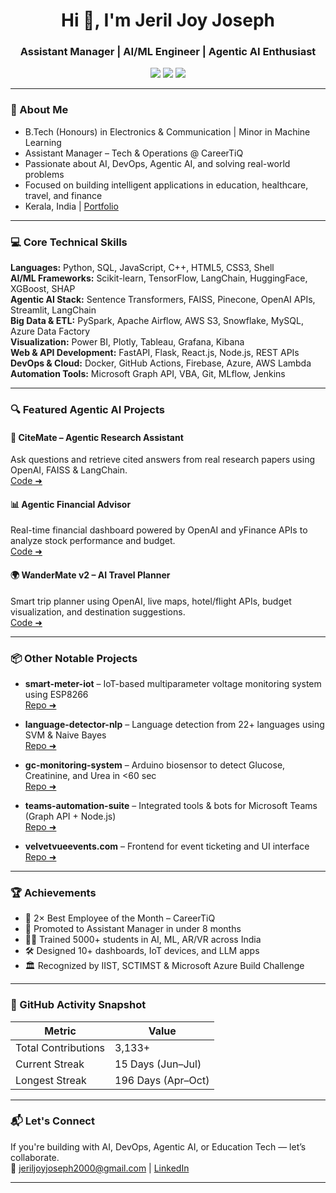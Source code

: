 <h1 align="center">Hi 👋, I'm Jeril Joy Joseph</h1>
<h3 align="center">Assistant Manager | AI/ML Engineer | Agentic AI Enthusiast</h3>

<p align="center">
  <a href="https://www.linkedin.com/in/jeril-joy-joseph/"><img src="https://img.shields.io/badge/LinkedIn-blue?style=flat&logo=linkedin" /></a>
  <a href="mailto:jeriljoyjoseph2000@gmail.com"><img src="https://img.shields.io/badge/Email-jeriljoyjoseph2000@gmail.com-red?style=flat&logo=gmail" /></a>
  <a href="https://jeriljoy1310.github.io/JerilJoyJosephPortfolio/"><img src="https://img.shields.io/badge/Portfolio-Visit-green?style=flat&logo=githubpages" /></a>
</p>

---

### 🚀 About Me
- B.Tech (Honours) in Electronics & Communication | Minor in Machine Learning  
- Assistant Manager – Tech & Operations @ CareerTiQ  
- Passionate about AI, DevOps, Agentic AI, and solving real-world problems  
- Focused on building intelligent applications in education, healthcare, travel, and finance  
- Kerala, India | [Portfolio](https://jeriljoy1310.github.io/JerilJoyJosephPortfolio/)

---

### 💻 Core Technical Skills

**Languages:** Python, SQL, JavaScript, C++, HTML5, CSS3, Shell  
**AI/ML Frameworks:** Scikit-learn, TensorFlow, LangChain, HuggingFace, XGBoost, SHAP  
**Agentic AI Stack:** Sentence Transformers, FAISS, Pinecone, OpenAI APIs, Streamlit, LangChain  
**Big Data & ETL:** PySpark, Apache Airflow, AWS S3, Snowflake, MySQL, Azure Data Factory  
**Visualization:** Power BI, Plotly, Tableau, Grafana, Kibana  
**Web & API Development:** FastAPI, Flask, React.js, Node.js, REST APIs  
**DevOps & Cloud:** Docker, GitHub Actions, Firebase, Azure, AWS Lambda  
**Automation Tools:** Microsoft Graph API, VBA, Git, MLflow, Jenkins

---

### 🔍 Featured Agentic AI Projects

#### 🧠 CiteMate – Agentic Research Assistant  
Ask questions and retrieve cited answers from real research papers using OpenAI, FAISS & LangChain.  
[Code ➜](https://github.com/JerilJoy1310/CiteMate)

#### 📊 Agentic Financial Advisor  
Real-time financial dashboard powered by OpenAI and yFinance APIs to analyze stock performance and budget.  
[Code ➜](https://github.com/JerilJoy1310/Agentic-Financial-Advisor)

#### 🌍 WanderMate v2 – AI Travel Planner  
Smart trip planner using OpenAI, live maps, hotel/flight APIs, budget visualization, and destination suggestions.  
[Code ➜](https://github.com/JerilJoy1310/WanderMate-AI)

---

### 📦 Other Notable Projects

- **smart-meter-iot** – IoT-based multiparameter voltage monitoring system using ESP8266  
  [Repo ➜](https://github.com/JerilJoy1310/MultiparameterVoltageSensingDevice)

- **language-detector-nlp** – Language detection from 22+ languages using SVM & Naive Bayes  
  [Repo ➜](https://github.com/JerilJoy1310/MultipleLanguageDetectionTool)

- **gc-monitoring-system** – Arduino biosensor to detect Glucose, Creatinine, and Urea in <60 sec  
  [Repo ➜](https://github.com/JerilJoy1310/A-Multiparameter-Glucose-Monitoring-System)

- **teams-automation-suite** – Integrated tools & bots for Microsoft Teams (Graph API + Node.js)  
  [Repo ➜](https://github.com/JerilJoy1310)

- **velvetvueevents.com** – Frontend for event ticketing and UI interface  
  [Repo ➜](https://github.com/JerilJoy1310/velvetvueevents.com)

---

### 🏆 Achievements

- 🏅 2× Best Employee of the Month – CareerTiQ  
- 🚀 Promoted to Assistant Manager in under 8 months  
- 👨‍🏫 Trained 5000+ students in AI, ML, AR/VR across India  
- 🛠️ Designed 10+ dashboards, IoT devices, and LLM apps  
- 🏛️ Recognized by IIST, SCTIMST & Microsoft Azure Build Challenge  

---

### 📘 GitHub Activity Snapshot

| Metric               | Value               |
|----------------------|---------------------|
| Total Contributions | 3,133+              |
| Current Streak      | 15 Days (Jun–Jul)   |
| Longest Streak      | 196 Days (Apr–Oct)  |

---

### 📬 Let's Connect
If you're building with AI, DevOps, Agentic AI, or Education Tech — let’s collaborate.  
📧 jeriljoyjoseph2000@gmail.com | [LinkedIn](https://linkedin.com/in/jeril-joy-joseph)

---
